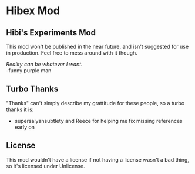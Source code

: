 # Hibex Mod
## Hibi's Experiments Mod

This mod won't be published in the near future, and isn't suggested for use in production.
Feel free to mess around with it though.

*Reality can be whatever I want.*\
-funny purple man

## Turbo Thanks

"Thanks" can't simply describe my grattitude for these people, so a turbo thanks it is:

- supersaiyansubtlety and Reece for helping me fix missing references early on

## License

This mod wouldn't have a license if not having a license wasn't a bad thing, so it's licensed under Unlicense.
